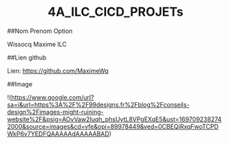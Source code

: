 <h1 align="center">4A_ILC_CICD_PROJETs </h1>


##Nom Prenom Option


Wissocq Maxime ILC


##Lien github


Lien: https://github.com/MaximeWq


##Image

!(https://www.google.com/url?sa=i&url=https%3A%2F%2F99designs.fr%2Fblog%2Fconseils-design%2Fimages-might-ruining-website%2F&psig=AOvVaw2Iuqh_phsUytL8VPgEXqE5&ust=1697092382742000&source=images&cd=vfe&opi=89978449&ved=0CBEQjRxqFwoTCPDWkP6v7YEDFQAAAAAdAAAAABAD)
